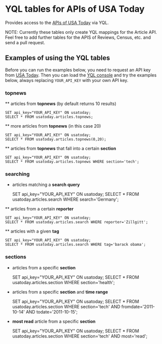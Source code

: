 # YQL tables for APIs of USA Today

Provides access to the [APIs of USA Today][usatoday] via YQL.

NOTE: 
Currently these tables only create YQL mappings for the Article API.
Feel free to add further tables for the APIS of Reviews, Census, etc.
and send a pull request.

## Examples of using the YQL tables

Before you can run the examples below, you need to request an API key from [USA Today][usatoday].
Then you can load the [YQL console][console] and try the examples below, always replacing
`YOUR_API_KEY` with your own API key.

### topnews

** articles from **topnews** (by default returns 10 results)

	SET api_key="YOUR_API_KEY" ON usatoday;
	SELECT * FROM usatoday.articles.topnews;
	
** more articles from **topnews** (in this case 20)

	SET api_key="YOUR_API_KEY" ON usatoday;
	SELECT * FROM usatoday.articles.topnews(0,20);

** articles from **topnews** that fall into a certain **section**

	SET api_key="YOUR_API_KEY" ON usatoday;
	SELECT * FROM usatoday.articles.topnews WHERE section='tech';

### searching

* articles matching a **search query**

	SET api_key="YOUR_API_KEY" ON usatoday;
	SELECT * FROM usatoday.articles.search WHERE search='Germany';
	
** articles from a certain **reporter**

	SET api_key="YOUR_API_KEY" ON usatoday;
	SELECT * FROM usatoday.articles.search WHERE reporter='Zillgitt';	

** articles with a given **tag**

	SET api_key="YOUR_API_KEY" ON usatoday;
	SELECT * FROM usatoday.articles.search WHERE tag='barack obama';

### sections

* articles from a specific **section**

	SET api_key="YOUR_API_KEY" ON usatoday;
	SELECT * FROM usatoday.articles.section WHERE section='health';

* articles from a specific **section** and **time range**

	SET api_key="YOUR_API_KEY" ON usatoday;
	SELECT * FROM usatoday.articles.section WHERE section='tech' AND fromdate='2011-10-14' AND todate='2011-10-15';

* **most read** article from a specific **section**

	SET api_key="YOUR_API_KEY" ON usatoday;
	SELECT * FROM usatoday.articles.section WHERE section='tech' AND most='read';


[usatoday]: http://developer.usatoday.com
[console]: http://yhoo.it/usatoday_yql


